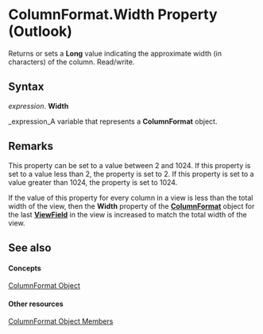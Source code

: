 
# ColumnFormat.Width Property (Outlook)

Returns or sets a  **Long** value indicating the approximate width (in characters) of the column. Read/write.


## Syntax

 _expression_. **Width**

 _expression_A variable that represents a  **ColumnFormat** object.


## Remarks

This property can be set to a value between 2 and 1024. If this property is set to a value less than 2, the property is set to 2. If this property is set to a value greater than 1024, the property is set to 1024.

If the value of this property for every column in a view is less than the total width of the view, then the  **Width** property of the **[ColumnFormat](acbbdd97-e695-d1e7-c7ba-24f75efbf22c.md)** object for the last **[ViewField](997319f0-7ff3-a712-8484-2e442965e187.md)** in the view is increased to match the total width of the view.


## See also


#### Concepts


 [ColumnFormat Object](acbbdd97-e695-d1e7-c7ba-24f75efbf22c.md)
#### Other resources


 [ColumnFormat Object Members](7159f452-7a05-f3a3-53f8-0b3f5463d313.md)
